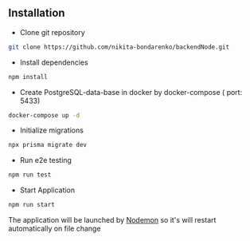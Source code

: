 
## Installation

- Clone git repository
```bash
git clone https://github.com/nikita-bondarenko/backendNode.git
```

- Install dependencies
```bash
npm install
```

- Create PostgreSQL-data-base in docker by docker-compose ( port: 5433)

```bash
docker-compose up -d
```

- Initialize migrations

```bash
npx prisma migrate dev
```

- Run e2e testing

```bash
npm run test
```

- Start Application
```bash
npm run start
```

The application will be launched by [Nodemon](https://nodemon.com) so it's will restart automatically on file change

